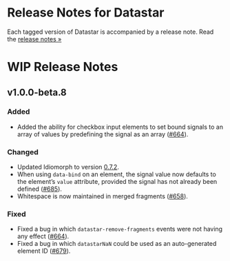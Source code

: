# Release Notes for Datastar

Each tagged version of Datastar is accompanied by a release note. Read the [release notes »](https://github.com/starfederation/datastar/releases)

# WIP Release Notes

## v1.0.0-beta.8

### Added

- Added the ability for checkbox input elements to set bound signals to an array of values by predefining the signal as an array ([#664](https://github.com/starfederation/datastar/issues/674)).

### Changed

- Updated Idiomorph to version [0.7.2](https://github.com/bigskysoftware/idiomorph/blob/main/CHANGELOG.md#072---2025-02-20).
- When using `data-bind` on an element, the signal value now defaults to the element’s `value` attribute, provided the signal has not already been defined ([#685](https://github.com/starfederation/datastar/issues/685)).
- Whitespace is now maintained in merged fragments ([#658](https://github.com/starfederation/datastar/issues/658)).

### Fixed

- Fixed a bug in which `datastar-remove-fragments` events were not having any effect ([#664](https://github.com/starfederation/datastar/issues/664)).
- Fixed a bug in which `datastarNaN` could be used as an auto-generated element ID ([#679](https://github.com/starfederation/datastar/issues/679)).